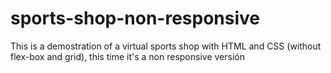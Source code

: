 # sports-shop-non-responsive
This is a demostration of a virtual sports shop with HTML and CSS (without flex-box and grid), this time it's a non responsive versión 
